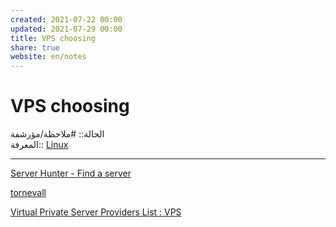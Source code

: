 ```yaml
---  
created: 2021-07-22 00:00  
updated: 2021-07-29 00:00  
title: VPS choosing  
share: true  
website: en/notes  
---  
```

  
# VPS choosing  
  
الحالة:: #ملاحظة/مؤرشفة  
المعرفة:: [Linux](Linux)  
  
---  
  
[Server Hunter - Find a server](https://www.serverhunter.com)  
  
[tornevall](https://www.tornevall.net/vps/)  
  
[Virtual Private Server Providers List : VPS](https://teddit.net/r/VPS/comments/ejup8c/virtual_private_server_providers_list/)  
